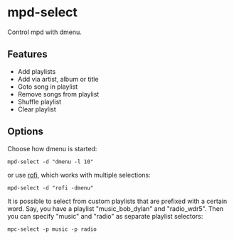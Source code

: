 # mpd-select

Control mpd with dmenu.

## Features

- Add playlists
- Add via artist, album or title
- Goto song in playlist
- Remove songs from playlist
- Shuffle playlist
- Clear playlist

## Options

Choose how dmenu is started:
```
mpd-select -d "dmenu -l 10"
```

or use [rofi](https://github.com/DaveDavenport/rofi), which works with multiple selections:
```
mpd-select -d "rofi -dmenu"
```

It is possible to select from custom playlists that are prefixed with a certain word. Say, you have a playlist "music_bob_dylan" and "radio_wdr5". Then you can specify "music" and "radio" as separate playlist selectors:
```
mpc-select -p music -p radio
```
